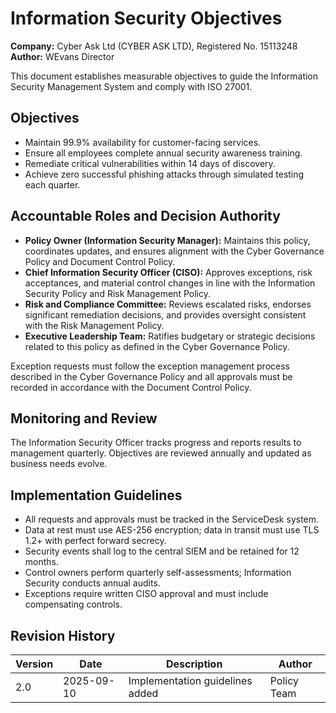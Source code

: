 # Information Security Objectives

**Company:** Cyber Ask Ltd (CYBER ASK LTD), Registered No. 15113248  
**Author:** WEvans Director

This document establishes measurable objectives to guide the Information Security Management System and comply with ISO 27001.

## Objectives

- Maintain 99.9% availability for customer-facing services.
- Ensure all employees complete annual security awareness training.
- Remediate critical vulnerabilities within 14 days of discovery.
- Achieve zero successful phishing attacks through simulated testing each quarter.

## Accountable Roles and Decision Authority

- **Policy Owner (Information Security Manager):** Maintains this policy, coordinates updates, and ensures alignment with the Cyber Governance Policy and Document Control Policy.
- **Chief Information Security Officer (CISO):** Approves exceptions, risk acceptances, and material control changes in line with the Information Security Policy and Risk Management Policy.
- **Risk and Compliance Committee:** Reviews escalated risks, endorses significant remediation decisions, and provides oversight consistent with the Risk Management Policy.
- **Executive Leadership Team:** Ratifies budgetary or strategic decisions related to this policy as defined in the Cyber Governance Policy.

Exception requests must follow the exception management process described in the Cyber Governance Policy and all approvals must be recorded in accordance with the Document Control Policy.


## Monitoring and Review

The Information Security Officer tracks progress and reports results to management quarterly. Objectives are reviewed annually and updated as business needs evolve.

## Implementation Guidelines
- All requests and approvals must be tracked in the ServiceDesk system.
- Data at rest must use AES-256 encryption; data in transit must use TLS 1.2+ with perfect forward secrecy.
- Security events shall log to the central SIEM and be retained for 12 months.
- Control owners perform quarterly self-assessments; Information Security conducts annual audits.
- Exceptions require written CISO approval and must include compensating controls.

## Revision History

| Version | Date | Description | Author |
| ------- | ---------- | ----------------------- | ------ |
| 2.0     | 2025-09-10 | Implementation guidelines added | Policy Team |
